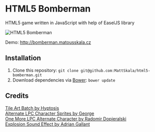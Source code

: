 HTML5 Bomberman
===============
HTML5 game written in JavaScript with help of EaselJS library

![HTML5 Bomberman](http://matousskala.cz/files/bomberman_screen.png)

Demo: http://bomberman.matousskala.cz

Installation
------------
1. Clone this repository: ```git clone git@github.com:MattSkala/html5-bomberman.git```
2. Download dependencies via [Bower](https://github.com/twitter/bower): ```bower update```

Credits
-------
[Tile Art Batch by Hyptosis](http://www.newgrounds.com/art/view/hyptosis/tile-art-batch-1)<br>
[Alternate LPC Character Sprites by George](http://opengameart.org/content/alternate-lpc-character-sprites-george)<br>
[One More LPC Alternate Character by Radomir Dopieralski](http://opengameart.org/content/one-more-lpc-alternate-character)<br>
[Explosion Sound Effect by Adrian Gallant](http://www.flashkit.com/soundfx/Cartoon/Explosions/Explosio-Adrian_G-7936)